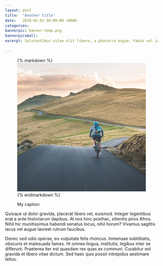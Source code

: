 ```yaml
---
layout: post
title:  "Another title"
date:   2018-02-02 00:00:00 +0000
categories:
bannerpic: banner-temp.png
bannerpicsmall:
excerpt: Salutantibus vitae elit libero, a pharetra augue. Fabio vel iudice vincam, sunt in culpa qui officia. Etiam habebis sem dicantur magna mollis euismod.

---
```


<figure>

{% markdown %}![temp](/theme-assets/news/news-temp.jpg "Alt text here"){% endmarkdown %}

<p class="caption">My caption</p>
</figure>

Quisque ut dolor gravida, placerat libero vel, euismod. Integer legentibus erat a ante historiarum dapibus. At nos hinc posthac, sitientis piros Afros. Nihil hic munitissimus habendi senatus locus, nihil horum? Vivamus sagittis lacus vel augue laoreet rutrum faucibus.

Donec sed odio operae, eu vulputate felis rhoncus. Inmensae subtilitatis, obscuris et malesuada fames. Hi omnes lingua, institutis, legibus inter se differunt. Praeterea iter est quasdam res quas ex communi. Curabitur est gravida et libero vitae dictum. Sed haec quis possit intrepidus aestimare tellus.